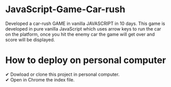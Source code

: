 # JavaScript-Game-Car-rush
Developed a car-rush GAME in vanilla JAVASCRIPT in 10 days. This game is developed in pure vanilla JavaScript which uses arrow keys to run the car on the platform, once you hit the enemy car the game will get over and score will be displayed.

# How to deploy on personal computer
 ✔ Dowload or clone this project in personal computer.<br>
 ✔ Open in Chrome the index file.  
